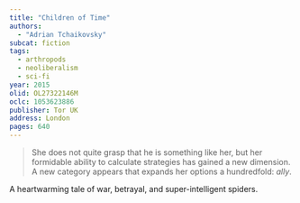 ```yaml
---
title: "Children of Time"
authors:
  - "Adrian Tchaikovsky"
subcat: fiction
tags:
  - arthropods
  - neoliberalism
  - sci-fi
year: 2015
olid: OL27322146M
oclc: 1053623886
publisher: Tor UK
address: London
pages: 640
---
```


> She does not quite grasp that he is something like her, but her formidable ability to calculate strategies has gained a new dimension. A new category appears that expands her options a hundredfold: *ally*.

A heartwarming tale of war, betrayal, and super-intelligent spiders.